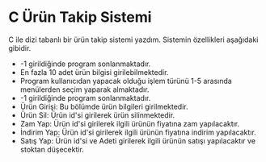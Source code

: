# C Ürün Takip Sistemi
C ile dizi tabanlı bir ürün takip sistemi yazdım. Sistemin özellikleri aşağıdaki gibidir. 

<ul>
   <li>-1 girildiğinde program sonlanmaktadır.</li>
   <li>En fazla 10 adet ürün bilgisi girilebilmektedir.</li>
   <li>Program kullanıcıdan yapacak olduğu işlem türünü 1-5 arasında menülerden seçim yaparak almaktadır. </li>
   <li>-1 girildiğinde program sonlanmaktadır.</li>
     <li>Ürün Girişi: Bu bölümde ürün bilgileri girilmektedir.</li>
     <li>Ürün Sil: Ürün id'si girilerek ürün silinmektedir.</li>
       <li>Zam Yap: Ürün id'si girilerek ilgili ürünün fiyatına zam yapılacaktır.</li>
         <li>İndirim Yap: Ürün id'si girilerek ilgili ürünün fiyatına indirim yapılacaktır.</li>
           <li>Satış Yap: Ürün id'si ve Adeti girilerek ilgili ürünün satışı yapılacaktır ve stoktan düşecektir.</li>
  </ul>
